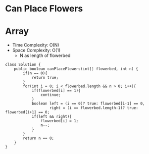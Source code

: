 # Can Place Flowers
# Array
* Time Complexity: O(N)
* Space Complexity: O(1)
	* N as length of flowerbed
```
class Solution {
    public boolean canPlaceFlowers(int[] flowerbed, int n) {
        if(n == 0){
            return true;
        }
        for(int i = 0; i < flowerbed.length && n > 0; i++){
            if(flowerbed[i] == 1){
                continue;
            }
            boolean left = (i == 0)? true: flowerbed[i-1] == 0,
                    right = (i == flowerbed.length-1)? true: flowerbed[i+1] == 0;
            if(left && right){
                flowerbed[i] = 1;
                n--;
            }
        }
        return n == 0;
    }
}
```